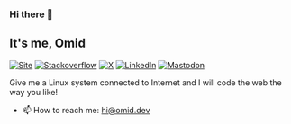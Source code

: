 ### Hi there 👋

It's me, Omid
-----
[![Site](https://img.shields.io/badge/website-omid.dev-blue?style=for-the-badge)](https://omid.dev)
[![Stackoverflow](https://img.shields.io/badge/Stackoverflow-OmidFarhang-blue?style=for-the-badge&logo=stackoverflow)](https://stackoverflow.com/users/5524027/omid-farhang)
[![X](https://img.shields.io/badge/X-OmidFarhangEn-blue?style=for-the-badge&logo=X)](https://x.com/OmidFarhangEn)
[![LinkedIn](https://img.shields.io/badge/LinkedIn-omidfarhang-blue?style=for-the-badge&logo=LinkedIn)](https://www.linkedin.com/in/omidfarhang)
[![Mastodon](https://img.shields.io/badge/Mastodon-@omidfarhang@mastodon.social-blue?style=for-the-badge&logo=Mastodon)](https://mastodon.social/@omidfarhang)

Give me a Linux system connected to Internet and I will code the web the way you like!

- 📫 How to reach me: hi@omid.dev

<!--
**omidfarhang/omidfarhang** is a ✨ _special_ ✨ repository because its `README.md` (this file) appears on your GitHub profile.

Here are some ideas to get you started:

- 🔭 I’m currently working on ...
- 🌱 I’m currently learning ...
- 👯 I’m looking to collaborate on ...
- 🤔 I’m looking for help with ...
- 💬 Ask me about ...
- 📫 How to reach me: ...
- 😄 Pronouns: ...
- ⚡ Fun fact: ...
-->
